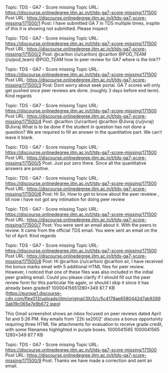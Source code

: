 Topic: TDS - GA7 - Score missing
Topic URL: https://discourse.onlinedegree.iitm.ac.in/t/tds-ga7-score-missing/171500
Post URL: https://discourse.onlinedegree.iitm.ac.in/t/tds-ga7-score-missing/171500/1
Post:  I have submitted GA 7 in TDS multiple times, inspite of this it is showing not submitted. Please inspect 

Topic: TDS - GA7 - Score missing
Topic URL: https://discourse.onlinedegree.iitm.ac.in/t/tds-ga7-score-missing/171500
Post URL: https://discourse.onlinedegree.iitm.ac.in/t/tds-ga7-score-missing/171500/2
Post:  @carlton (/u/carlton) @carlton   @POD_TEAM (/u/pod_team) @POD_TEAM  how to peer review for GA7 where is the link?? 

Topic: TDS - GA7 - Score missing
Topic URL: https://discourse.onlinedegree.iitm.ac.in/t/tds-ga7-score-missing/171500
Post URL: https://discourse.onlinedegree.iitm.ac.in/t/tds-ga7-score-missing/171500/3
Post:  Dont worry about seek portal. GA 7 scores will only get pushed once peer reviews are done. 
(roughly 3 days before end term). 
 Kind regards 

Topic: TDS - GA7 - Score missing
Topic URL: https://discourse.onlinedegree.iitm.ac.in/t/tds-ga7-score-missing/171500
Post URL: https://discourse.onlinedegree.iitm.ac.in/t/tds-ga7-score-missing/171500/4
Post:  @carlton (/u/carlton) @carlton   @Jivraj (/u/jivraj) @Jivraj 
 What is to be done if the student in question has not done a question? We are required to fill an answer in the quantitative part. We can’t leave it blank. 

Topic: TDS - GA7 - Score missing
Topic URL: https://discourse.onlinedegree.iitm.ac.in/t/tds-ga7-score-missing/171500
Post URL: https://discourse.onlinedegree.iitm.ac.in/t/tds-ga7-score-missing/171500/5
Post:  Just put zero there. Since all the quantitative answers are positive. 

Topic: TDS - GA7 - Score missing
Topic URL: https://discourse.onlinedegree.iitm.ac.in/t/tds-ga7-score-missing/171500
Post URL: https://discourse.onlinedegree.iitm.ac.in/t/tds-ga7-score-missing/171500/6
Post:  Hi Sir, How to get to know about the peer reveiew , till now i have not got any intimation for doing peer review 

Topic: TDS - GA7 - Score missing
Topic URL: https://discourse.onlinedegree.iitm.ac.in/t/tds-ga7-score-missing/171500
Post URL: https://discourse.onlinedegree.iitm.ac.in/t/tds-ga7-score-missing/171500/7
Post:  You were sent an email about it. With the peers to review. It came from the official TDS email. 
 You were sent an email on the 1st of April. 
 Kind regards 

Topic: TDS - GA7 - Score missing
Topic URL: https://discourse.onlinedegree.iitm.ac.in/t/tds-ga7-score-missing/171500
Post URL: https://discourse.onlinedegree.iitm.ac.in/t/tds-ga7-score-missing/171500/8
Post:  Hi  @carlton (/u/carlton) @carlton  sir, 
I have received the bonus marks email with 5 additional HTML files for peer review. However, I noticed that one of these files was also included in the initial peer grading email. 
 Could you please clarify if I should fill out the peer review form for this particular file again, or should I skip it since it has already been graded? 
 10000415651280×349 87.7 KB (https://europe1.discourse-cdn.com/flex013/uploads/iitm/original/3X/5/c/5c4178ae6580442d7ab92893ab19c065e7e9b672.jpeg)

This Gmail screenshot shows an inbox focused on peer reviews dated April 1st and 5:26 PM. Key emails from '22ti se2002' discuss a bonus opportunity requiring three HTML file attachments for evaluation to receive grade credit, with some filenames highlighted in purple boxes.
 1000041565 1000041565 1280×349 87.7 KB 

Topic: TDS - GA7 - Score missing
Topic URL: https://discourse.onlinedegree.iitm.ac.in/t/tds-ga7-score-missing/171500
Post URL: https://discourse.onlinedegree.iitm.ac.in/t/tds-ga7-score-missing/171500/9
Post:  Thanks we have made a correction and sent an email. 
